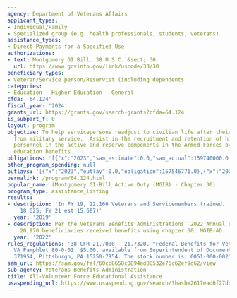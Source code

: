 ```yaml
---
agency: Department of Veterans Affairs
applicant_types:
- Individual/Family
- Specialized group (e.g. health professionals, students, veterans)
assistance_types:
- Direct Payments for a Specified Use
authorizations:
- text: Montgomery GI Bill. 38 U.S.C. &sect; 30.
  url: https://www.govinfo.gov/link/uscode/38/30
beneficiary_types:
- Veteran/Service person/Reservist (including dependents
categories:
- Education - Higher Education - General
cfda: '64.124'
fiscal_year: '2024'
grants_url: https://grants.gov/search-grants?cfda=64.124
is_subpart_f: 0
layout: program
objective: To help servicepersons readjust to civilian life after their separation
  from military service.  Assist in the recruitment and retention of highly qualified
  personnel in the active and reserve components in the Armed Forces by providing
  education benefits.
obligations: '[{"x":"2023","sam_estimate":0.0,"sam_actual":159740000.0,"usa_spending_actual":157546771.0},{"x":"2024","sam_estimate":0.0,"sam_actual":144861000.0,"usa_spending_actual":159243484.0},{"x":"2025","sam_estimate":0.0,"sam_actual":0.0,"usa_spending_actual":15437257.0}]'
other_program_spending: null
outlays: '[{"x":"2023","outlay":0.0,"obligation":157546771.0},{"x":"2024","outlay":0.0,"obligation":159243484.0},{"x":"2025","outlay":0.0,"obligation":15437257.0}]'
permalink: /program/64.124.html
popular_name: (Montgomery GI-Bill Active Duty (MGIB) - Chapter 30)
program_type: assistance_listing
results:
- description: 'In FY 19, 22,166 Veterans and Servicemembers trained.  (FY 20 est.:
    18,625; FY 21 est:15,687)'
  year: '2019'
- description: Per the Veterans Benefits Administrations’ 2022 Annual Benefits Report,
    20,970 beneficiaries received benefits using chapter 30, MGIB-AD.
  year: '2022'
rules_regulations: '38 CFR 21.7000 - 21.7320. "Federal Benefits for Veterans and Dependents,"
  VA Pamphlet 80-0-01, $5.00, available from Superintendent of Documents, P.O. Box
  371954, Pittsburgh, PA 15250-7954. The stock number is: 0051-000-00233-4.'
sam_url: https://sam.gov/fal/60cc8658c0894ad88532e76c62ef9d62/view
sub-agency: Veterans Benefits Administration
title: All-Volunteer Force Educational Assistance
usaspending_url: https://www.usaspending.gov/search/?hash=2617ead6f27dd34969f34cac27618a55
---
```

